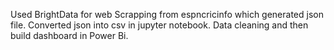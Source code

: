 Used BrightData for web Scrapping from espncricinfo which generated json file.
Converted json into csv in jupyter notebook.
Data cleaning and then build dashboard in Power Bi.
